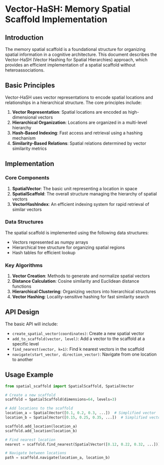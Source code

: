# Vector-HaSH: Memory Spatial Scaffold Implementation

## Introduction

The memory spatial scaffold is a foundational structure for organizing spatial information in a cognitive architecture. This document describes the Vector-HaSH (Vector Hashing for Spatial Hierarchies) approach, which provides an efficient implementation of a spatial scaffold without heteroassociations.

## Basic Principles

Vector-HaSH uses vector representations to encode spatial locations and relationships in a hierarchical structure. The core principles include:

1. **Vector Representation**: Spatial locations are encoded as high-dimensional vectors
2. **Hierarchical Organization**: Locations are organized in a multi-level hierarchy
3. **Hash-Based Indexing**: Fast access and retrieval using a hashing mechanism
4. **Similarity-Based Relations**: Spatial relations determined by vector similarity metrics

## Implementation

### Core Components

1. **SpatialVector**: The basic unit representing a location in space
2. **SpatialScaffold**: The overall structure managing the hierarchy of spatial vectors
3. **VectorHashIndex**: An efficient indexing system for rapid retrieval of similar vectors

### Data Structures

The spatial scaffold is implemented using the following data structures:

- Vectors represented as numpy arrays
- Hierarchical tree structure for organizing spatial regions
- Hash tables for efficient lookup

### Key Algorithms

1. **Vector Creation**: Methods to generate and normalize spatial vectors
2. **Distance Calculation**: Cosine similarity and Euclidean distance functions
3. **Hierarchical Clustering**: Organizing vectors into hierarchical structures
4. **Vector Hashing**: Locality-sensitive hashing for fast similarity search

## API Design

The basic API will include:

- `create_spatial_vector(coordinates)`: Create a new spatial vector
- `add_to_scaffold(vector, level)`: Add a vector to the scaffold at a specific level
- `find_nearest(vector, k=1)`: Find k nearest vectors in the scaffold
- `navigate(start_vector, direction_vector)`: Navigate from one location to another

## Usage Example

```python
from spatial_scaffold import SpatialScaffold, SpatialVector

# Create a new scaffold
scaffold = SpatialScaffold(dimensions=64, levels=3)

# Add locations to the scaffold
location_a = SpatialVector([0.1, 0.2, 0.3, ...])  # Simplified vector
location_b = SpatialVector([0.15, 0.25, 0.35, ...])  # Simplified vector

scaffold.add_location(location_a)
scaffold.add_location(location_b)

# Find nearest location
nearest = scaffold.find_nearest(SpatialVector([0.12, 0.22, 0.32, ...]))

# Navigate between locations
path = scaffold.navigate(location_a, location_b)
